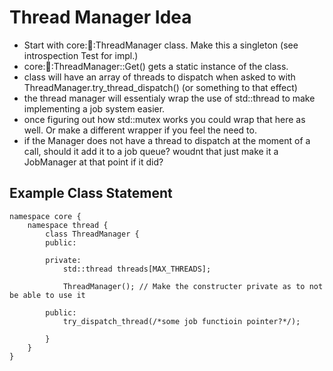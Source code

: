 # Thread Manager Idea
- Start with core::thread::ThreadManager class. Make this a singleton (see introspection Test for impl.)
- core::thread::ThreadManager::Get() gets a static instance of the class. 
- class will have an array of threads to dispatch when asked to with ThreadManager.try_thread_dispatch() (or something to that effect)
- the thread manager will essentialy wrap the use of std::thread to make implementing a job system easier.
- once figuring out how std::mutex works you could wrap that here as well. Or make a different wrapper if you feel the need to.
- if the Manager does not have a thread to dispatch at the moment of a call, should it add it to a job queue? woudnt that just make it a JobManager at that point if it did?

## Example Class Statement

    namespace core {
		namespace thread {
			class ThreadManager {
			public: 
				
			private:
				std::thread threads[MAX_THREADS];

				ThreadManager(); // Make the constructer private as to not be able to use it

			public:
				try_dispatch_thread(/*some job functioin pointer?*/);

			}
		}
	}